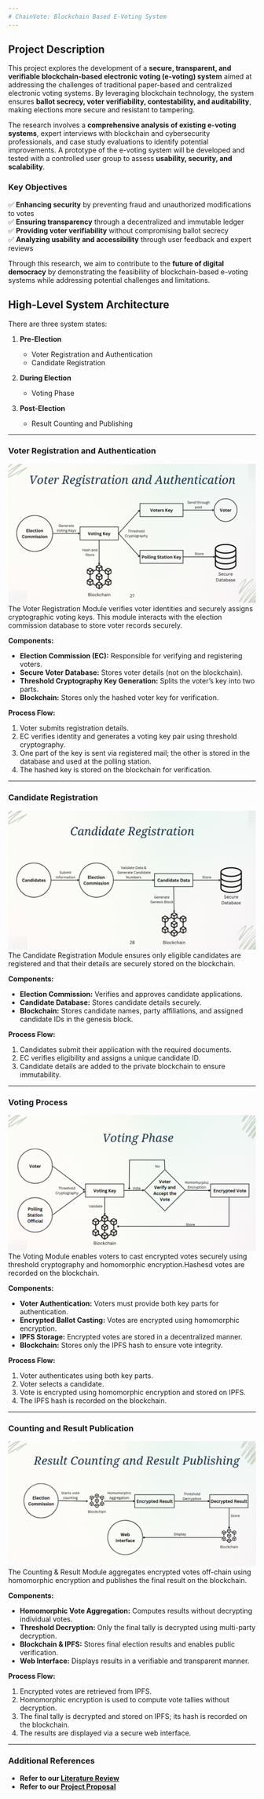```yaml
---
# ChainVote: Blockchain Based E-Voting System
---
```


## Project Description

This project explores the development of a **secure, transparent, and verifiable blockchain-based electronic voting (e-voting) system** aimed at addressing the challenges of traditional paper-based and centralized electronic voting systems. By leveraging blockchain technology, the system ensures **ballot secrecy, voter verifiability, contestability, and auditability**, making elections more secure and resistant to tampering.

The research involves a **comprehensive analysis of existing e-voting systems**, expert interviews with blockchain and cybersecurity professionals, and case study evaluations to identify potential improvements. A prototype of the e-voting system will be developed and tested with a controlled user group to assess **usability, security, and scalability**.

### Key Objectives

✅ **Enhancing security** by preventing fraud and unauthorized modifications to votes  
✅ **Ensuring transparency** through a decentralized and immutable ledger  
✅ **Providing voter verifiability** without compromising ballot secrecy  
✅ **Analyzing usability and accessibility** through user feedback and expert reviews

Through this research, we aim to contribute to the **future of digital democracy** by demonstrating the feasibility of blockchain-based e-voting systems while addressing potential challenges and limitations.

## High-Level System Architecture

There are three system states:

1. **Pre-Election**

   - Voter Registration and Authentication
   - Candidate Registration

2. **During Election**

   - Voting Phase

3. **Post-Election**

   - Result Counting and Publishing

---

### Voter Registration and Authentication

![Diagram showing the high-level process of voter registration, including identity verification and cryptographic key assignment.](assets/images/voter-registration-high-level.jpg)
The Voter Registration Module verifies voter identities and securely assigns cryptographic voting keys. This module interacts with the election commission database to store voter records securely.

**Components:**

- **Election Commission (EC):** Responsible for verifying and registering voters.
- **Secure Voter Database:** Stores voter details (not on the blockchain).
- **Threshold Cryptography Key Generation:** Splits the voter’s key into two parts.
- **Blockchain:** Stores only the hashed voter key for verification.

**Process Flow:**

1. Voter submits registration details.
2. EC verifies identity and generates a voting key pair using threshold cryptography.
3. One part of the key is sent via registered mail; the other is stored in the database and used at the polling station.
4. The hashed key is stored on the blockchain for verification.

---

### Candidate Registration

![candidate-registration-highlevel-overview](assets/images/candidate-registration-high-level.jpg)
The Candidate Registration Module ensures only eligible candidates are registered and that their details are securely stored on the blockchain.

**Components:**

- **Election Commission:** Verifies and approves candidate applications.
- **Candidate Database:** Stores candidate details securely.
- **Blockchain:** Stores candidate names, party affiliations, and assigned candidate IDs in the genesis block.

**Process Flow:**

1. Candidates submit their application with the required documents.
2. EC verifies eligibility and assigns a unique candidate ID.
3. Candidate details are added to the private blockchain to ensure immutability.

---

### Voting Process

![votin-process-high-level-overview](assets/images/voting-phase-II.PNG)
The Voting Module enables voters to cast encrypted votes securely using threshold cryptography and homomorphic encryption.Hashesd votes are recorded on the blockchain.

**Components:**

- **Voter Authentication:** Voters must provide both key parts for authentication.
- **Encrypted Ballot Casting:** Votes are encrypted using homomorphic encryption.
- **IPFS Storage:** Encrypted votes are stored in a decentralized manner.
- **Blockchain:** Stores only the IPFS hash to ensure vote integrity.

**Process Flow:**

1. Voter authenticates using both key parts.
2. Voter selects a candidate.
3. Vote is encrypted using homomorphic encryption and stored on IPFS.
4. The IPFS hash is recorded on the blockchain.

---

### Counting and Result Publication

![Diagram showing the counting and result publication process, including homomorphic vote aggregation, threshold decryption, and blockchain result storage.](assets/images/counting-phase-II.PNG)
The Counting & Result Module aggregates encrypted votes off-chain using homomorphic encryption and publishes the final result on the blockchain.

**Components:**

- **Homomorphic Vote Aggregation:** Computes results without decrypting individual votes.
- **Threshold Decryption:** Only the final tally is decrypted using multi-party decryption.
- **Blockchain & IPFS:** Stores final election results and enables public verification.
- **Web Interface:** Displays results in a verifiable and transparent manner.

**Process Flow:**

1. Encrypted votes are retrieved from IPFS.
2. Homomorphic encryption is used to compute vote tallies without decryption.
3. The final tally is decrypted and stored on IPFS; its hash is recorded on the blockchain.
4. The results are displayed via a secure web interface.

---

### Additional References

- **Refer to our [Literature Review](assets/LiteratureReviewPaper.pdf)**
- **Refer to our [Project Proposal](assets/ResearchProposal.pdf)**
